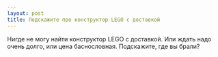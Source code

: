 ```yaml
---
layout: post 
title: Подскажите про конструктор LEGO с доставкой 
--- 
```

Нигде не могу найти конструктор LEGO с доставкой. Или ждать надо очень долго, или цена баснословная. Подскажите, где вы брали?